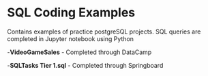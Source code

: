 # SQL Coding Examples

Contains examples of practice postgreSQL projects.  SQL queries are completed in Jupyter notebook using Python  

-**VideoGameSales** - Completed through DataCamp

-**SQLTasks Tier 1.sql** - Completed through Springboard
